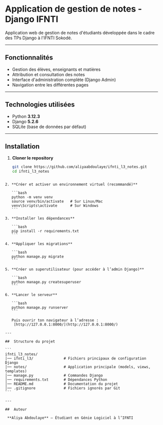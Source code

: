 #  Application de gestion de notes - Django IFNTI

Application web de gestion de notes d'étudiants développée dans le cadre des TPs Django à l'IFNTI Sokodé.

---

## Fonctionnalités
- Gestion des élèves, enseignants et matières
- Attribution et consultation des notes
- Interface d'administration complète (Django Admin)
- Navigation entre les différentes pages

---

## Technologies utilisées
- Python **3.12.3**
- Django **5.2.6**
- SQLite (base de données par défaut)

---

## Installation

1. **Cloner le repository**
   ```bash
   git clone https://github.com/aliyaabdoulaye/ifnti_l3_notes.git
   cd ifnti_l3_notes
````

2. **Créer et activer un environnement virtuel (recommandé)**

   ```bash
   python -m venv venv
   source venv/bin/activate   # Sur Linux/Mac
   venv\Scripts\activate      # Sur Windows
   ```

3. **Installer les dépendances**

   ```bash
   pip install -r requirements.txt
   ```

4. **Appliquer les migrations**

   ```bash
   python manage.py migrate
   ```

5. **Créer un superutilisateur (pour accéder à l’admin Django)**

   ```bash
   python manage.py createsuperuser
   ```

6. **Lancer le serveur**

   ```bash
   python manage.py runserver
   ```

   Puis ouvrir ton navigateur à l’adresse :
    [http://127.0.0.1:8000/](http://127.0.0.1:8000/)

---

##  Structure du projet

```
ifnti_l3_notes/
│── ifnti_l3/              # Fichiers principaux de configuration Django
│── notes/                 # Application principale (models, views, templates)
│── manage.py              # Commandes Django
│── requirements.txt       # Dépendances Python
│── README.md              # Documentation du projet
│── .gitignore             # Fichiers ignorés par Git
```

---

##  Auteur

 **Aliya Abdoulaye** – Étudiant en Génie Logiciel à l’IFNTI
